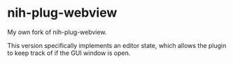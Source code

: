 # nih-plug-webview

My own fork of nih-plug-webview.

This version specifically implements an editor state, which allows the plugin to keep track of if the GUI window is open.
